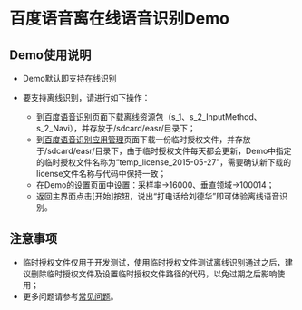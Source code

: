 # 百度语音离在线语音识别Demo

## Demo使用说明

* Demo默认即支持在线识别
* 要支持离线识别，请进行如下操作：

	* 到[百度语音识别](http://yuyin.baidu.com/asr/download)页面下载离线资源包（s_1、s_2_InputMethod、s_2_Navi），并存放于/sdcard/easr/目录下；
	* 到[百度语音识别应用管理](http://yuyin.baidu.com/app)页面下载一份临时授权文件，并存放于/sdcard/easr/目录下，由于临时授权文件每天都会更新，Demo中指定的临时授权文件名称为“temp_license_2015-05-27”，需要确认新下载的license文件名称与代码中保持一致；
	* 在Demo的设置页面中设置：采样率->16000、垂直领域->100014；
	* 返回主界面点击[开始]按钮，说出“打电话给刘德华”即可体验离线语音识别。
	
## 注意事项

* 临时授权文件仅用于开发测试，使用临时授权文件测试离线识别通过之后，建议删除临时授权文件及设置临时授权文件路径的代码，以免过期之后影响使用；
* 更多问题请参考[常见问题](http://yuyin.baidu.com/docs/asr/139)。